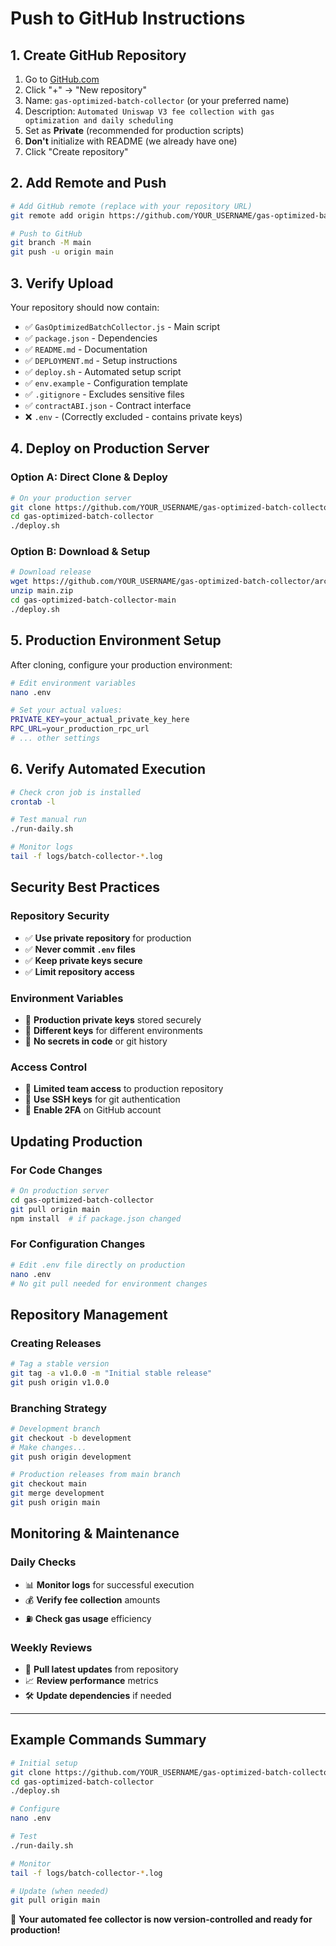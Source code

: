 # Push to GitHub Instructions

## 1. Create GitHub Repository

1. Go to [GitHub.com](https://github.com)
2. Click "+" → "New repository"
3. Name: `gas-optimized-batch-collector` (or your preferred name)
4. Description: `Automated Uniswap V3 fee collection with gas optimization and daily scheduling`
5. Set as **Private** (recommended for production scripts)
6. **Don't** initialize with README (we already have one)
7. Click "Create repository"

## 2. Add Remote and Push

```bash
# Add GitHub remote (replace with your repository URL)
git remote add origin https://github.com/YOUR_USERNAME/gas-optimized-batch-collector.git

# Push to GitHub
git branch -M main
git push -u origin main
```

## 3. Verify Upload

Your repository should now contain:
- ✅ `GasOptimizedBatchCollector.js` - Main script
- ✅ `package.json` - Dependencies
- ✅ `README.md` - Documentation
- ✅ `DEPLOYMENT.md` - Setup instructions
- ✅ `deploy.sh` - Automated setup script
- ✅ `env.example` - Configuration template
- ✅ `.gitignore` - Excludes sensitive files
- ✅ `contractABI.json` - Contract interface
- ❌ `.env` - (Correctly excluded - contains private keys)

## 4. Deploy on Production Server

### Option A: Direct Clone & Deploy
```bash
# On your production server
git clone https://github.com/YOUR_USERNAME/gas-optimized-batch-collector.git
cd gas-optimized-batch-collector
./deploy.sh
```

### Option B: Download & Setup
```bash
# Download release
wget https://github.com/YOUR_USERNAME/gas-optimized-batch-collector/archive/main.zip
unzip main.zip
cd gas-optimized-batch-collector-main
./deploy.sh
```

## 5. Production Environment Setup

After cloning, configure your production environment:

```bash
# Edit environment variables
nano .env

# Set your actual values:
PRIVATE_KEY=your_actual_private_key_here
RPC_URL=your_production_rpc_url
# ... other settings
```

## 6. Verify Automated Execution

```bash
# Check cron job is installed
crontab -l

# Test manual run
./run-daily.sh

# Monitor logs
tail -f logs/batch-collector-*.log
```

## Security Best Practices

### Repository Security
- ✅ **Use private repository** for production
- ✅ **Never commit `.env` files**
- ✅ **Keep private keys secure**
- ✅ **Limit repository access**

### Environment Variables
- 🔐 **Production private keys** stored securely
- 🔄 **Different keys** for different environments
- 🚫 **No secrets in code** or git history

### Access Control
- 👥 **Limited team access** to production repository
- 🔑 **Use SSH keys** for git authentication
- 📱 **Enable 2FA** on GitHub account

## Updating Production

### For Code Changes
```bash
# On production server
cd gas-optimized-batch-collector
git pull origin main
npm install  # if package.json changed
```

### For Configuration Changes
```bash
# Edit .env file directly on production
nano .env
# No git pull needed for environment changes
```

## Repository Management

### Creating Releases
```bash
# Tag a stable version
git tag -a v1.0.0 -m "Initial stable release"
git push origin v1.0.0
```

### Branching Strategy
```bash
# Development branch
git checkout -b development
# Make changes...
git push origin development

# Production releases from main branch
git checkout main
git merge development
git push origin main
```

## Monitoring & Maintenance

### Daily Checks
- 📊 **Monitor logs** for successful execution
- 💰 **Verify fee collection** amounts
- ⛽ **Check gas usage** efficiency

### Weekly Reviews
- 🔄 **Pull latest updates** from repository
- 📈 **Review performance** metrics
- 🛠️ **Update dependencies** if needed

---

## Example Commands Summary

```bash
# Initial setup
git clone https://github.com/YOUR_USERNAME/gas-optimized-batch-collector.git
cd gas-optimized-batch-collector
./deploy.sh

# Configure
nano .env

# Test
./run-daily.sh

# Monitor
tail -f logs/batch-collector-*.log

# Update (when needed)
git pull origin main
```

🎉 **Your automated fee collector is now version-controlled and ready for production!** 